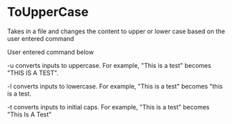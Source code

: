 # ToUpperCase
Takes in a file and changes the content to upper or lower case based on the user entered command

User entered command below

-u converts inputs to uppercase. For example, "This is a test" becomes "THIS IS A TEST".

-l converts inputs to lowercase. For example, "This is a test" becomes "this is a test.

-t converts inputs to initial caps. For example, "This is a test" becomes "This Is A Test"

